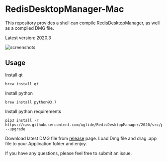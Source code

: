 # RedisDesktopManager-Mac

This repository provides a shell can compile [RedisDesktopManager](https://github.com/uglide/RedisDesktopManager), as well as a compiled DMG file.

Latest version: 2020.3

![screenshots](https://raw.githubusercontent.com/zgr0629/RedisDesktopManager-Mac/master/screenshots.png)

## Usage

Install qt

```shell
brew install qt
```

Install python

```shell
brew install python@3.7
```

Install python requirements

```shell
pip3 install -r https://raw.githubusercontent.com/uglide/RedisDesktopManager/2020/src/py/requirements.txt --upgrade
```

Download latest DMG file from [release](https://github.com/zgr0629/RedisDesktopManager-Mac/releases) page. Load Dmg file and drag .app file to your Application folder and enjoy.

If you have any questions, please feel free to submit an issue.
